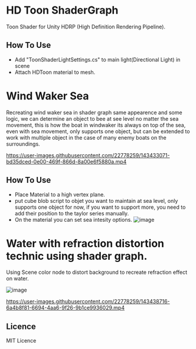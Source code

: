 # HD Toon ShaderGraph
Toon Shader for Unity HDRP (High Definition Rendering Pipeline).

## How To Use
- Add "ToonShaderLightSettings.cs" to main light(Directional Light) in scene
- Attach HDToon material to mesh.



# Wind Waker Sea

Recreating wind waker sea in shader graph same appearence and some logic, we can determine an object to bee at see level no matter the sea movement, this is how the boat in windwaker its always on top of the sea, even with sea movement, only supports one object, but can be extended to work with multiple object in the case of many enemy boats on the surroundings.


https://user-images.githubusercontent.com/22778259/143433071-bd35dced-0e00-469f-866d-8a00e6f5880a.mp4


## How To Use

- Place Material to a high vertex plane.
- put cube blob script to objet you want to maintain at sea level, only supports one object for now, if you want to support more, you need to add their position to the taylor series manually.
- On the material you can set sea intesity options.
![image](https://user-images.githubusercontent.com/22778259/143432826-44545711-d836-4aa0-93e2-1e6634245298.png)

# Water with refraction distortion technic using shader graph.

Using Scene color node to distort background to recreate refraction effect on water.

![image](https://user-images.githubusercontent.com/22778259/143434670-a868dd63-a1cd-4dcb-8574-e67991c2e8f1.png)


https://user-images.githubusercontent.com/22778259/143438716-6a4b8f81-6694-4aa6-9f26-9b1ce9936029.mp4




## Licence
MIT Licence
